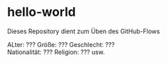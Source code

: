 # hello-world
Dieses Repository dient zum Üben des GitHub-Flows

ALter:         ???
Größe:         ???
Geschlecht:    ???  
Nationalität:  ???
Religion:      ???
usw.
